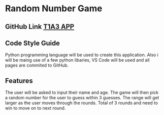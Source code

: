 # Random Number Game

## GitHub Link [T1A3 APP](https://github.com/fabs-pe/T1A3)

## Code Style Guide

Python programming language will be used to create this application. Also i will be maing use of a few python libaries, VS Code will be used and all pages are commited to GitHub.

## Features

The user will be asked to input their name and age. The game will then pick a random number for the user to guess within 3 guesses. The range  will get larger as the user moves through the rounds. Total of 3 rounds and need to win to move on to next round.
